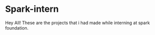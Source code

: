 # Spark-intern
Hey All! These are the projects that i had made while interning at spark foundation.

